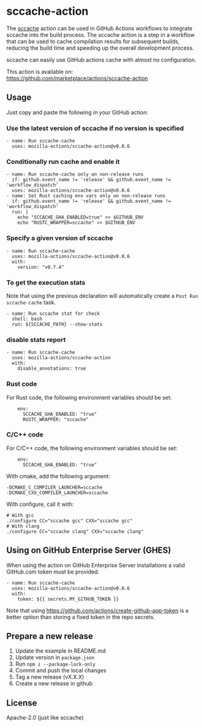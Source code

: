 # sccache-action

The [sccache](https://github.com/mozilla/sccache/
) action can be used in GitHub Actions workflows to integrate sccache into the build process. The sccache action is a step in a workflow that can be used to cache compilation results for subsequent builds, reducing the build time and speeding up the overall development process.

sccache can easily use GitHub actions cache with almost no configuration.

This action is available on:
https://github.com/marketplace/actions/sccache-action

## Usage

Just copy and paste the following in your GitHub action:

### Use the latest version of sccache if no version is specified

```
- name: Run sccache-cache
  uses: mozilla-actions/sccache-action@v0.0.6
```

### Conditionally run cache and enable it

```
- name: Run sccache-cache only on non-release runs
  if: github.event_name != 'release' && github.event_name != 'workflow_dispatch'
  uses: mozilla-actions/sccache-action@v0.0.6
- name: Set Rust caching env vars only on non-release runs
  if: github.event_name != 'release' && github.event_name != 'workflow_dispatch'
  run: |
    echo "SCCACHE_GHA_ENABLED=true" >> $GITHUB_ENV
    echo "RUSTC_WRAPPER=sccache" >> $GITHUB_ENV
```

### Specify a given version of sccache

```
- name: Run sccache-cache
  uses: mozilla-actions/sccache-action@v0.0.6
  with:
    version: "v0.7.4"
```

### To get the execution stats

Note that using the previous declaration will automatically create a
`Post Run sccache-cache` task.

```
- name: Run sccache stat for check
  shell: bash
  run: ${SCCACHE_PATH} --show-stats
```

### disable stats report

```
- name: Run sccache-cache
  uses: mozilla-actions/sccache-action
  with:
    disable_annotations: true
```

### Rust code

For Rust code, the following environment variables should be set:

```
    env:
      SCCACHE_GHA_ENABLED: "true"
      RUSTC_WRAPPER: "sccache"
```

### C/C++ code

For C/C++ code, the following environment variables should be set:

```
    env:
      SCCACHE_GHA_ENABLED: "true"
```

With cmake, add the following argument:

```
-DCMAKE_C_COMPILER_LAUNCHER=sccache
-DCMAKE_CXX_COMPILER_LAUNCHER=sccache
```

With configure, call it with:
```
# With gcc
./configure CC="sccache gcc" CXX="sccache gcc"
# With clang
./configure CC="sccache clang" CXX="sccache clang"
```

## Using on GitHub Enterprise Server (GHES)

When using the action on GitHub Enterprise Server installations a valid GitHub.com token must be provided.

```
- name: Run sccache-cache
  uses: mozilla-actions/sccache-action@v0.0.6
  with:
    token: ${{ secrets.MY_GITHUB_TOKEN }}
```

Note that using https://github.com/actions/create-github-app-token is a better option than storing a fixed token in the repo secrets.

## Prepare a new release

1. Update the example in README.md
1. Update version in `package.json`
1. Run `npm i --package-lock-only`
1. Commit and push the local changes
1. Tag a new release (vX.X.X)
1. Create a new release in github

## License

Apache-2.0 (just like sccache)
